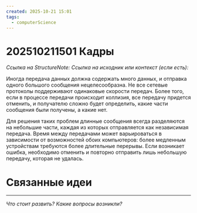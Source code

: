 ```yaml
---
created: 2025-10-21 15:01
tags:
  - computerScience
---
```

# 202510211501 Кадры

*Ссылка на StructureNote:*
*Ссылка на исходник или контекст (если есть):* 

Иногда передача данных должна содержать много данных, и отправка одного большого сообщения нецелесообразна. Не все сетевые протоколы поддерживают одинаковые скорости передач. Более того, если в процессе передачи происходит коллизия, все передачу придется отменить, и получателю сложно будет определить, какие части сообщения были получены, а какие нет.

Для решения таких проблем длинные сообщения всегда разделяются на небольшие части, каждая из которых отправляется как независимая передача. Время между передачами может варьироваться в зависимости от возможностей обоих компьютеров: более медленным устройствам требуются более длительные перерывы. Если возникает ошибка, необходимо отменить и повторно отправить лишь небольшую передачу, которая не удалась.


# Связанные идеи

---

*Что стоит развить? Какие вопросы возникли?*